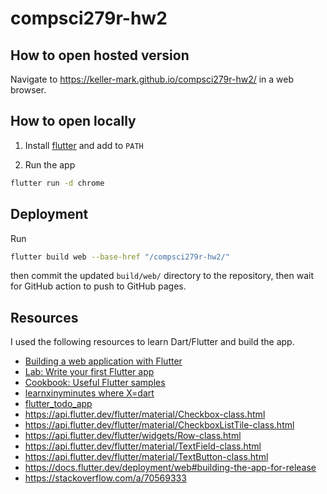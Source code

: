 # compsci279r-hw2

## How to open hosted version

Navigate to https://keller-mark.github.io/compsci279r-hw2/ in a web browser.

## How to open locally

1. Install [flutter](https://docs.flutter.dev/get-started/install) and add to `PATH`

2. Run the app

```sh
flutter run -d chrome
```

## Deployment

Run

```sh
flutter build web --base-href "/compsci279r-hw2/"
```

then commit the updated `build/web/` directory to the repository, then wait for GitHub action to push to GitHub pages.

## Resources

I used the following resources to learn Dart/Flutter and build the app.

- [Building a web application with Flutter](https://docs.flutter.dev/get-started/web)
- [Lab: Write your first Flutter app](https://docs.flutter.dev/get-started/codelab)
- [Cookbook: Useful Flutter samples](https://docs.flutter.dev/cookbook)
- [learnxinyminutes where X=dart](https://learnxinyminutes.com/docs/dart/)
- [flutter_todo_app](https://github.com/AgweBryan/flutter_todo_app)
- https://api.flutter.dev/flutter/material/Checkbox-class.html
- https://api.flutter.dev/flutter/material/CheckboxListTile-class.html
- https://api.flutter.dev/flutter/widgets/Row-class.html
- https://api.flutter.dev/flutter/material/TextField-class.html
- https://api.flutter.dev/flutter/material/TextButton-class.html
- https://docs.flutter.dev/deployment/web#building-the-app-for-release
- https://stackoverflow.com/a/70569333